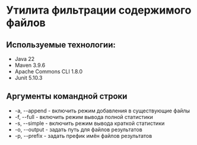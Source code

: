 # Утилита фильтрации содержимого файлов

## Используемые технологии:

- Java 22
- Maven 3.9.6
- Apache Commons CLI 1.8.0
- Junit 5.10.3 

## Аргументы командной строки

- -a, --append - включить режим добавления в существующие файлы
- -f, --full - включить режим вывода полной статистики
- -s, --simple - включить режим вывода краткой статистики
- -o, --output - задать путь для файлов результатов
- -p, --prefix - задать префик имён файлов результатов
